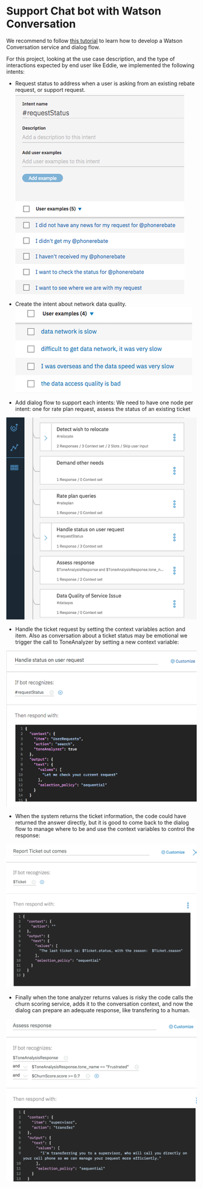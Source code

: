 # Support Chat bot with Watson Conversation
We recommend to follow [this tutorial](https://www.ibm.com/cloud/garage/tutorials/watson_conversation_support) to learn how to develop a Watson Conversation service and dialog flow.

For this project, looking at the use case description, and the type of interactions expected by end user like Eddie, we implemented the following intents:
* Request status to address when a user is asking from an existing rebate request, or support request.
![](conv-request-intent.png)

* Create the intent about network data quality.  
![](dataqos-intent.png)

* Add dialog flow to support each intents: We need to have one node per intent: one for rate plan request, assess the status of an existing ticket

![](dialog-top-node.png)

* Handle the ticket request by setting the context variables action and item. Also as conversation about a ticket status may be emotional we trigger the call to ToneAnalyzer by setting a new context variable:

![](request-status.png)

* When the system returns the ticket information, the code could have returned the answer directly, but it is good to come back to the dialog flow to manage where to be and use the context variables to control the response:

![](ticket-resp.png)

* Finally when the tone analyzer returns values is risky the code calls the churn scoring service, adds it to the conversation context, and now the dialog can prepare an adequate response, like transfering to a human.

![](tone-analyzing-resp.png)
